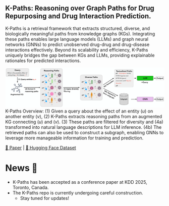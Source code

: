 ## K-Paths: Reasoning over Graph Paths for Drug Repurposing and Drug Interaction Prediction.
K-Paths is a retrieval framework that extracts structured, diverse, and biologically meaningful paths from knowledge graphs (KGs). Integrating these paths enables large language models (LLMs) and graph neural networks (GNNs) to predict unobserved drug-drug and drug-disease interactions effectively.
Beyond its scalability and efficiency, K-Paths uniquely bridges the gap between KGs and LLMs, providing explainable rationales for predicted interactions.

![Overview of K-Paths Framework](assets/K-Paths-overview.png)
K-Paths Overview: (1) Given a query about the effect of an entity ($u$) on another entity ($v$), (2) K-Paths extracts reasoning paths from an augmented KG connecting ($u$) and ($v$). (3) These paths are filtered for diversity and (4a) transformed into natural language descriptions for LLM inference. (4b) The retrieved paths can also be used to construct a subgraph, enabling GNNs to leverage more manageable information for training and prediction.

[📖 Paper](https://arxiv.org/abs/2502.13344) | [🤗 Hugging Face Dataset](https://huggingface.co/Tassy24)

# News 🎉
- K-Paths has been accepted as a conference paper at KDD 2025, Toronto, Canada.
- The K-Paths repo is currently undergoing careful construction.
  - Stay tuned for updates!
